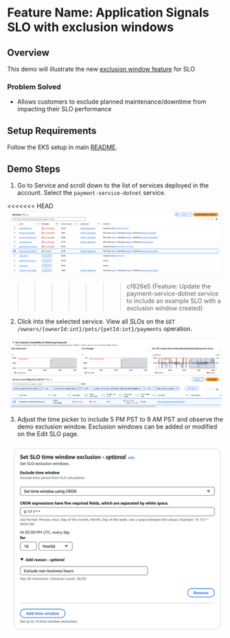 # Feature Name: Application Signals SLO with exclusion windows

## Overview
This demo will illustrate the new [exclusion window feature](https://aws.amazon.com/about-aws/whats-new/2025/03/slo-exclusion-time-windows-cloudwatch-application-signals/) for SLO

### Problem Solved
- Allows customers to exclude planned maintenance/downtime from impacting their SLO performance

## Setup Requirements
Follow the EKS setup in main [README](https://github.com/aws-observability/application-signals-demo?tab=readme-ov-file#eks-demo).

## Demo Steps
1. Go to Service and scroll down to the list of services deployed in the account. Select the `payment-service-dotnet` service.

<<<<<<< HEAD
![img.png](imgs/exclusion_window_img_1.png)
>>>>>>> cf826e5 (Feature: Update the payment-service-dotnet service to include an example SLO with a exclusion window created)

2. Click into the selected service. View all SLOs on the `GET /owners/{ownerId:int}/pets/{petId:int}/payments` operation.

![img.png](imgs/exclusion_window_img_2.png)

3. Adjust the time picker to include 5 PM PST to 9 AM PST and observe the demo exclusion window. Exclusion windows can be added or modified on the Edit SLO page.

![img.png](imgs/exclusion_window_img_3.png)
